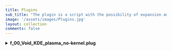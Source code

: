 ```yaml
---
title: Plugins
sub_title: "The plugin is a script with the possibility of expansion and further modification."
image: '/assets/images/Plugins.jpg'
layout: collection
comments: false
---
```


<details>
<summary><b>f_00_Void_KDE_plasma_no-kernel.plug</b></summary>
  
{% pre copyButton %}                                                        
<pre>
# f_00_Void_KDE_plasma_no-kernel.plug
# version="1.0"; revision="-CЕ-1.3"
# Kennel Linux Void outfitted with a KDE-plasma desktop 
# Creation date 27.11.2024; Revision date:27.11.2024
# Copyright Kennel Linux team; License MIT

# build this via terminal commands: build_firstrib_rootfs.sh
# ./build_firstrib_rootfs.sh void default amd64 f_00_Void_KDE_plasma_no-kernel.plug
# Architecture i386 will probably successfully build too as an alternative to amd64

# login is:
# user=spot; passwd=spot

# All the parameters/commandlines can be appropriately changed:
# Simply comment in or comment out till you have what you desire
# or add new packages to the xbps-install lists.
# You can add as many valid commandlines as you want in here.
#
# base system
echo base-minimal ncurses-base \
| xargs -n1 xbps-install -y
echo file mc xterm xauth bash eudev \
| xargs -n1 xbps-install -y
echo shadow wpa_supplicant \
| xargs -n1 xbps-install -y
echo ntfs-3g zstd rsync \
| xargs -n1 xbps-install -y

# set up passwd system
pwconv
grpconv
printf "root\nroot\n" | passwd >/dev/null 2>&1 # Quietly set default root passwd to "root"

# set root to use /bin/bash
usermod --shell /bin/bash root

# Set locale to en_US.UTF-8 
sed -i 's/#en_US.UTF-8 UTF-8/en_US.UTF-8 UTF-8/' /etc/default/libc-locales
echo "LANG=en_US.UTF-8" >> /etc/environment
xbps-reconfigure -f glibc-locales

# Set Bash as shell
xbps-alternatives --set bash

## --------------------------------------------------------------------------
## KDE Plasma

echo kde5 kde5-baseapps \
| xargs -n1 xbps-install -Syu
echo aha dmidecode clinfo glxinfo fwupd cryfs encfs libglvnd mesa-dri xf86-video-nouveau \
| xargs -n1 xbps-install -y
echo xdg-user-dirs xdg-utils xtools xorg plasma-wayland-protocols mdadm dbus-elogind-x11 \
| xargs -n1 xbps-install -y
echo vsv jq xf86-input-libinput kdegraphics-thumbnailers ffmpegthumbnailer polkit \
| xargs -n1 xbps-install -y
echo gvfs gvfs-smb gvfs-mtp gvfs-cdda gvfs-afc acpid nano fastfetch gst-plugins-bad1 \
| xargs -n1 xbps-install -y
echo gst-plugins-good1 gst-plugins-ugly1 xbacklight setxkbmap spectacle conky \
| xargs -n1 xbps-install -y
echo git wget curl p7zip ark unzip tar unrar dtrx xinit mpv smplayer vte3 dialog octoxbps \
| xargs -n1 xbps-install -y
echo kde-cli-tools mtools lm_sensors squashfs-tools kcron gufw plasma-firewall kwalletmanager okular \
| xargs -n1 xbps-install -y
echo yad xmessage parted plasma-disks kpmcore mtpaint kolourpaint hddtemp kvantum krdc krdp krfb atool \
| xargs -n1 xbps-install -y
echo zsh zsh-autosuggestions zsh-syntax-highlighting source-highlight fzf fd ripgrep gettext kwrite \
| xargs -n1 xbps-install -y
echo wayland-utils Vulkan-Tools Vulkan-Headers void-artwork isoimagewriter kcolorchooser kcalc mtpfs gptfdisk wmctrl \
| xargs -n1 xbps-install -y
echo dosfstools e2fsprogs btrfs-progs f2fs-tools udisks2 gtk-layer-shell plasma-vault ImageMagick \
| xargs -n1 xbps-install -y
echo kdeconnect kcharselect sweeper filelight gwenview skanlite partitionmanager samba smbclient cifs-utils \
| xargs -n1 xbps-install -y
echo nerd-fonts-symbols-ttf fonts-roboto-ttf font-awesome6 \
| xargs -n1 xbps-install -y

# Build essentials
# xbps-install base-devel make cmake rust cargo go

# xbps-install -Suy void-repo-multilib void-repo-nonfree void-repo-debug void-repo-multilib-nonfree
 
# Browser selection
echo falkon \
| xargs -n1 xbps-install -y

# Fix Fonts 
#
ln -s /usr/share/fontconfig/conf.avail/70-no-bitmaps.conf /etc/fonts/conf.d/
xbps-reconfigure -f fontconfig

# Pipewire volume - alsa-plugins-pulseaudio / libjack-pipewire
echo pipewire wireplumber alsa-utils alsa-pipewire gstreamer1-pipewire paprefs pavucontrol pamixer ffmpeg ffmpegthumbs qpwgraph \
| xargs -n1 xbps-install -y

# symlink pipewire.desktop launcher in /etc/xdg/autostart/
ln -s /usr/share/applications/pipewire.desktop /etc/xdg/autostart/pipewire.desktop
ln -s /usr/share/applications/pipewire-pulse.desktop /etc/xdg/autostart/pipewire-pulse.desktop

mkdir -p /etc/pipewire/pipewire.conf.d
ln -s /usr/share/examples/wireplumber/10-wireplumber.conf /etc/pipewire/pipewire.conf.d/
ln -s /usr/share/examples/pipewire/20-pipewire-pulse.conf /etc/pipewire/pipewire.conf.d/

mkdir -p /etc/alsa/conf.d
ln -s /usr/share/alsa/alsa.conf.d/50-pipewire.conf /etc/alsa/conf.d
ln -s /usr/share/alsa/alsa.conf.d/99-pipewire-default.conf /etc/alsa/conf.d

# for root desktop
# mkdir -p /root/.config/pipewire/pipewire.conf.d 
# ln -s /usr/share/examples/wireplumber/10-wireplumber.conf /root/.config/pipewire/pipewire.conf.d/
# ln -s /usr/share/examples/pipewire/20-pipewire-pulse.conf /root/.config/pipewire/pipewire.conf.d/

# for spot desktop 
mkdir -p /home/spot/.config/pipewire/pipewire.conf.d 
ln -s /usr/share/examples/wireplumber/10-wireplumber.conf /home/spot/.config/pipewire/pipewire.conf.d/
ln -s /usr/share/examples/pipewire/20-pipewire-pulse.conf /home/spot/.config/pipewire/pipewire.conf.d/

# power-profiles-daemon
# powerprofilesctl set power-saver / balanced #change selected profile
# powerprofilesctl #check what mode is being used
# ln -s /etc/sv/power-profiles-daemon /var/service/
# xbps-install -y power-profiles-daemon
# ln -s /etc/sv/power-profiles-daemon /etc/runit/runsvdir/default/power-profiles-daemon

# Notebook Power Saving configuration
# ln -s /etc/sv/tlp /var/service/
echo tlp tlpui tlp-rdw powertop \
| xargs -n1 xbps-install -y
ln -s /etc/sv/tlp /etc/runit/runsvdir/default/tlp

# tlpui
cat <<'EOF' >> /usr/share/applications/tlpui.desktop
[Desktop Entry]
Name=TLP UI
Exec=tlpui
Terminal=false
Type=Application
Icon=tlpui
Comment=Configuration interface
Categories=Settings;HardwareSettings;GTK;
EOF

# Cups print service
echo cups cups-filters cups-pdf samba-cups print-manager system-config-printer \
| xargs -n1 xbps-install -y
ln -s /etc/sv/cupsd /etc/runit/runsvdir/default/cupsd

# Install Network Manager
#
echo NetworkManager \
| xargs -n1 xbps-install -y
ln -s /etc/sv/NetworkManager /etc/runit/runsvdir/default/NetworkManager

# Bluetooth
# bluez bluez-alsa blueman
echo bluez bluez-deprecated libspa-bluetooth \
| xargs -n1 xbps-install -y
ln -s /etc/sv/bluetoothd /etc/runit/runsvdir/default/bluetoothd
usermod -G bluetooth -a spot
 
# Add ~/Startup directory
#
mkdir -p /root/Startup
cat <<'EOF' >> /usr/local/bin/start-up
#!/bin/bash
sleep 3
user_home=$(eval echo ~${SUDO_USER})
ls $user_home/Startup/* | while read J
do
   "$J" &
done
EOF

chmod +x /usr/local/bin/start-up
 
# Setup autologin on tty1
#
##cp -a /etc/X11/xinit/xinitrc /root/.xinitrc
##cp -R /etc/sv/agetty-tty1 /etc/sv/agetty-autologin-tty1
##sed -i 's/GETTY_ARGS.*/GETTY_ARGS="--autologin root --noclear"/' /etc/sv/agetty-autologin-tty1/conf  # editing for autologin root
##touch /etc/sv/agetty-tty1/down

# Arrange to startx in user's .bash_profile (per Arch Wiki)
# Remove this section if not wanting boot straight into X
##touch ~/.bash_profile
##cat <<'AUTOLOGIN' > /etc/profile.d/autologin.sh
# autologin on tty1
##if [ -z "$DISPLAY" ] && [ "$(fgconsole)" -eq 1 ]; then
##exec startx  # remove the exec if you want back to tty1 on exit X

##fi
#AUTOLOGIN

# Get and install autologin fix
#
##cd /etc/sv
##wget https://rockedge.org/kernels/data/XBPS_packages/agetty-autologin-tty1.tar.gz
##tar xvfz agetty-autologin-tty1.tar.gz

# Use agetty-autologin-tty1 instead of agetty-tty1 
##rm -f /etc/runit/runsvdir/default/agetty-tty1
##ln -s /etc/sv/agetty-autologin-tty1 /etc/runit/runsvdir/default/agetty-autologin-tty1

# enable dbus service
# ln -s /etc/sv/dbus /var/service
ln -s /etc/sv/dbus /etc/runit/runsvdir/default/dbus

# Enable ZSH by default 
# chsh -s /bin/zsh root
# sed -i 's/zsh/# zsh/' /root/.bashrc

## autostart firewall Gufw
ln -s /etc/sv/ufw /var/service
# ln -s /etc/sv/ufw /etc/runit/runsvdir/default/ufw

# sddm
# ln -s /etc/sv/sddm /var/service 
ln -s /etc/sv/sddm /etc/runit/runsvdir/default/sddm

# Samba config
rm -f /etc/samba/smb.conf
cat <<'EOF' >> /etc/samba/smb.conf

[global]
workgroup = Workgroup
netbios name = void-live
server string = KLV-Plasma-kde Server
security = user
map to guest = Bad Password
printing = cups
printcap name = cups
load printers = yes
client min protocol = NT1
server min protocol = LANMAN1

[printers]
comment = All Printers
path = /var/spool/samba
browseable = no
guest ok = yes
writable = no
printable = yes

[smbvoid]
path = /home/spot/smbvoid
comment = Shared files
writable = yes

EOF

# SAMBA README.md
cat <<'README' >> /etc/samba/README.md

1. Create a user group:

sudo groupadd -r sambauser

2. Add the user1 to the sambauser group:

sudo gpasswd sambauser -a spot

3. Now create samba share user:

sudo smbpasswd -a spot

New SMB password: <input password >
Retype new SMB password: <repeat password>

README

groupadd -r sambauser
gpasswd sambauser -a spot

## USER CONFIGS: Copy main configs to /etc/skel for all normal users later added
#
xbps-install -y sudo
# Configure system for multi-users
#
cp -af /root/. /etc/skel
mkdir -p /etc/skel/.config /etc/skel/.cache /etc/skel/.local/share
#
# Create user spot and put in wheel group (and more) and give wheel group nopasswd sudo rights
echo '%wheel ALL=(ALL) NOPASSWD: ALL' | (VISUAL="tee -a" visudo) # wheel group added to sudo no password required
useradd -m -G audio,video,wheel,storage -s /bin/bash spot
printf "spot\nspot" | passwd spot >/dev/null 2>&1 # Quietly set default spot passwd to "spot"

# Create /root directories
#
mkdir -p /root/Desktop
mkdir -p /root/Documents
mkdir -p /root/Downloads
mkdir -p /root/Music
#mkdir -p /root/my-applications
mkdir -p /root/Pictures
mkdir -p /root/Public
mkdir -p /root/Startup
mkdir -p /root/Templates
mkdir -p /root/Videos

# Create /home/spot directories
#
mkdir -p /home/spot/Desktop
mkdir -p /home/spot/Documents
mkdir -p /home/spot/Downloads
mkdir -p /home/spot/Music
#mkdir -p /home/spot/my-applications
mkdir -p /home/spot/Pictures
mkdir -p /home/spot/Public
mkdir -p /home/spot/Startup
mkdir -p /home/spot/Templates
mkdir -p /home/spot/Videos

# save2flash
mkdir -p /home/spot/.local/share/applications
cat <<'EOF' >> /home/spot/.local/share/applications/save2flash.desktop
#!/usr/bin/env xdg-open
[Desktop Entry]
Name=save2flash
Comment=save RAM2 to media
Exec=sudo save2flash
Terminal=false
Icon=system-save-session
Type=Application
Categories=Utility;System;Modules;
EOF

# Set permissions
#
chown -R spot:spot /home/spot

# add users to groups and change permissions
#

usermod -a -G audio spot
usermod -a -G video spot
# chmod 755 /
# chmod 755 /bin
# chmod 755 /lib

#### Get KLV custom packages ####
#
# Create and switch to build directory
mkdir -p /root/Build
cd /root/Build

wget -c https://gitlab.com/sofija.p2018/kla-ot2/-/raw/main/KDE-plasma-desktop/save2flash-1.9_0.noarch.xbps
wget -c https://gitlab.com/sofija.p2018/kla-ot2/-/raw/main/KDE-plasma-desktop/Create-xbps-tools-1.2_1.noarch.xbps
wget -c https://gitlab.com/sofija.p2018/kla-ot2/-/raw/main/KDE-plasma-desktop/kde-plasma-config-1.0_1.noarch.xbps
wget -c https://gitlab.com/sofija.p2018/kla-ot2/-/raw/main/KDE-plasma-desktop/kio-admin-24.08.2_1.x86_64.xbps
wget -c https://gitlab.com/sofija.p2018/kla-ot2/-/raw/main/KDE-plasma-desktop/uextract-4.7_1.noarch.xbps
wget -c https://gitlab.com/sofija.p2018/kla-ot2/-/raw/main/KDE-plasma-desktop/Conky_toggle_switch-1.0_1.noarch.xbps
wget -c https://gitlab.com/sofija.p2018/kla-ot2/-/raw/main/KDE-plasma-desktop/plasma-welcome-6.1_3.x86_64.xbps
wget -c https://gitlab.com/sofija.p2018/kla-ot2/-/raw/main/KDE-plasma-desktop/Yradio-Hypr-1.8_1.noarch.xbps
wget -c https://gitlab.com/sofija.p2018/kla-ot2/-/raw/main/KDE-plasma-desktop/plasma-applet-weather-widget-3.0_3.x86_64.xbps
wget -c https://gitlab.com/sofija.p2018/kla-ot2/-/raw/main/KDE-plasma-desktop/packit-1.0_2.noarch.xbps
wget -c https://gitlab.com/sofija.p2018/kla-ot2/-/raw/main/KDE-plasma-desktop/qemu-ready-0.3_1.x86_64.xbps
wget -c https://gitlab.com/sofija.p2018/kla-ot2/-/raw/main/KDE-plasma-desktop/gadmin-samba-0.3.2_1.x86_64.xbps
wget -c https://gitlab.com/sofija.p2018/kla-ot2/-/raw/main/KDE-plasma-desktop/Termv-1.4_1.x86_64.xbps
wget -c https://gitlab.com/sofija.p2018/kla-ot2/-/raw/main/KDE-plasma-desktop/Conky-restart-1.0_2.noarch.xbps
wget -c https://gitlab.com/sofija.p2018/kla-ot2/-/raw/main/KDE-plasma-desktop/ttf-hack-nerd-3.3_1.noarch.xbps

#### Install KLV custom packages ####

# Register and index packages
cd /root
xbps-rindex -a Build/*.xbps

# Install save2flash
xbps-install -y --repository=Build/ save2flash-1.9_0

# xbps tools
xbps-install -y --repository=Build/ Create-xbps-tools-1.2_1

# xbps kde-plasma-config
xbps-install -y --repository=Build/ kde-plasma-config-1.0_1

# xbps kio-admin
xbps-install -y --repository=Build/ kio-admin-24.08.2_1

# xbps uextract
xbps-install -y --repository=Build/ uextract-4.7_1

# xbps Conky_toggle_switch
xbps-install -y --repository=Build/ Conky_toggle_switch-1.0_1

# xbps plasma-welcome
xbps-install -y --repository=Build/ plasma-welcome-6.1_3

# xbps Yradio-Hypr
xbps-install -y --repository=Build/ Yradio-Hypr-1.8_1

# xbps plasma-applet-weather-widget
xbps-install -y --repository=Build/ plasma-applet-weather-widget-3.0_3

# xbps packit
xbps-install -y --repository=Build/ packit-1.0_2

# xbps qemu-ready
xbps-install -y --repository=Build/ qemu-ready-0.3_1

# xbps gadmin-samba
xbps-install -y --repository=Build/ gadmin-samba-0.3.2_1

# xbps Termv
xbps-install -y --repository=Build/ Termv-1.4_1

# xbps Conky-restart
xbps-install -y --repository=Build/ Conky-restart-1.0_2

# xbps ttf-hack-nerd
xbps-install -y --repository=Build/ ttf-hack-nerd-3.3_1

# Set execution permissions recursivly for binaries and scripts
chmod +x -R /usr/local/bin

# Clean Up
#

rm -r /root/Build
rm /var/cache/xbps/*

ln -s /home/spot/.gtkrc-2.0 /root/.gtkrc-2.0
ln -s /home/spot/.config/gtk-3.0 /root/.config/gtk-3.0

# Set permissions
#
chown -R spot:spot /home/spot

#-----------------------------------------------------------------------

## TIMEZONE SETUP
# Etc/UTC
#
current_timezone="Etc/UTC"
ln -sf /usr/share/zoneinfo/${current_timezone} /etc/localtime

# Russian
# ln -sf /usr/share/zoneinfo/Europe/Moscow /etc/localtime  # to install from console
#
# current_timezone="Europe/Moscow"
# ln -sf /usr/share/zoneinfo/${current_timezone} /etc/localtime

#-----------------------------------------------------------------------
echo "desktop build process finished"

desktop build process finished"
ess finished"
"
d process finished"
ess finished"
"
</pre>
{% endpre %} 
